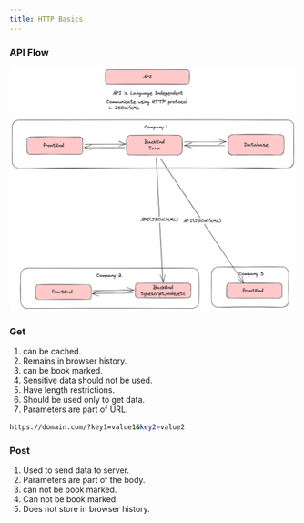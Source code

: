 ```yaml
---
title: HTTP Basics
---
```

### API Flow

![APIBasics.png](./static/APIBasics.png)

### Get
1. can be cached.
2. Remains in browser history.
3. can be book marked.
4. Sensitive data should not be used.
5. Have length restrictions.
6. Should be used only to get data.
7. Parameters are part of URL.

```bash
https://domain.com/?key1=value1&key2=value2
```
### Post
1. Used to send data to server.
2. Parameters are part of the body.
3. can not be book marked.
4. Can not be book marked.
5. Does not store in browser history.
